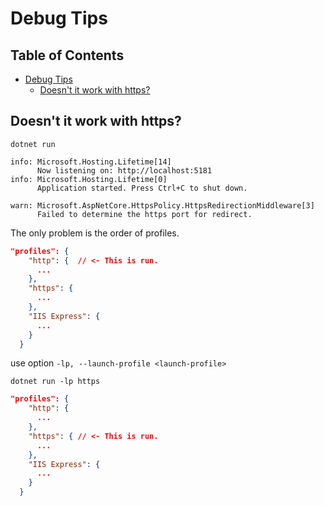 # Debug Tips

## Table of Contents <!-- omit in toc -->

- [Debug Tips](#debug-tips)
  - [Doesn't it work with https?](#doesnt-it-work-with-https)

## Doesn't it work with https?

```shell
dotnet run
```

```
info: Microsoft.Hosting.Lifetime[14]
      Now listening on: http://localhost:5181
info: Microsoft.Hosting.Lifetime[0]
      Application started. Press Ctrl+C to shut down.

warn: Microsoft.AspNetCore.HttpsPolicy.HttpsRedirectionMiddleware[3]
      Failed to determine the https port for redirect.
```

The only problem is the order of profiles.

```json
"profiles": {
    "http": {  // <- This is run.
      ...
    },
    "https": {
      ...
    },
    "IIS Express": {
      ...
    }
  }
```

use option `-lp, --launch-profile <launch-profile>`

```shell
dotnet run -lp https
```

```json
"profiles": {
    "http": { 
      ...
    },
    "https": { // <- This is run.
      ...
    },
    "IIS Express": {
      ...
    }
  }
```

